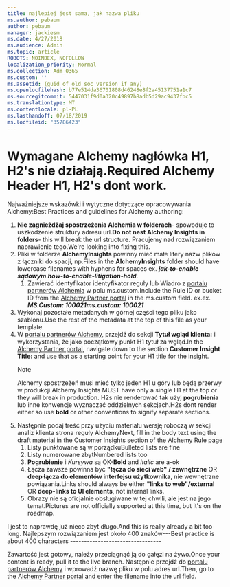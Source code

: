 ```yaml
---
title: najlepiej jest sama, jak nazwa pliku
ms.author: pebaum
author: pebaum
manager: jackiesm
ms.date: 4/27/2018
ms.audience: Admin
ms.topic: article
ROBOTS: NOINDEX, NOFOLLOW
localization_priority: Normal
ms.collection: Adm_O365
ms.custom: ''
ms.assetid: (guid of old soc version if any)
ms.openlocfilehash: b77e514da36701808d46248e8f2a45137751a1c7
ms.sourcegitcommit: 5447031f9d0a320c49897b8adb5d29ac9437fbc5
ms.translationtype: MT
ms.contentlocale: pl-PL
ms.lasthandoff: 07/18/2019
ms.locfileid: "35786423"
---
```

# <a name="required-alchemy-header-h1-h2s-dont-work"></a><span data-ttu-id="f6e6d-102">Wymagane Alchemy nagłówka H1, H2's nie działają.</span><span class="sxs-lookup"><span data-stu-id="f6e6d-102">Required Alchemy Header H1, H2's dont work.</span></span>
<span data-ttu-id="f6e6d-103">Najważniejsze wskazówki i wytyczne dotyczące opracowywania Alchemy:</span><span class="sxs-lookup"><span data-stu-id="f6e6d-103">Best Practices and guidelines for Alchemy authoring:</span></span>

1. <span data-ttu-id="f6e6d-104">**Nie zagnieżdżaj spostrzeżenia Alchemia w folderach**- spowoduje to uszkodzenie struktury adresu url.</span><span class="sxs-lookup"><span data-stu-id="f6e6d-104">**Do not nest Alchemy Insights in folders**- this will break the url structure.</span></span> <span data-ttu-id="f6e6d-105">Pracujemy nad rozwiązaniem naprawienie tego.</span><span class="sxs-lookup"><span data-stu-id="f6e6d-105">We're looking into fixing this.</span></span>
1. <span data-ttu-id="f6e6d-106">Pliki w folderze **AlchemyInsights** powinny mieć małe litery nazw plików z łączniki do spacji, np.</span><span class="sxs-lookup"><span data-stu-id="f6e6d-106">Files in the **AlchemyInsights** folder should have lowercase filenames with hyphens for spaces ex.</span></span> <span data-ttu-id="f6e6d-107">***jak-to-enable sądowym***.</span><span class="sxs-lookup"><span data-stu-id="f6e6d-107">***how-to-enable-litigation-hold***.</span></span>
    1. <span data-ttu-id="f6e6d-108">Zawierać identyfikator identyfikator reguły lub Wiadro z [portalu partnerów Alchemia](https://alchemyportal.azurewebsites.net) w polu ms.custom.</span><span class="sxs-lookup"><span data-stu-id="f6e6d-108">Include the Rule ID or bucket ID from the [Alchemy Partner portal](https://alchemyportal.azurewebsites.net) in the ms.custom field.</span></span> <span data-ttu-id="f6e6d-109">ex.</span><span class="sxs-lookup"><span data-stu-id="f6e6d-109">ex.</span></span> <span data-ttu-id="f6e6d-110">***MS.Custom: 100021***</span><span class="sxs-lookup"><span data-stu-id="f6e6d-110">***ms.custom: 100021***</span></span>
1. <span data-ttu-id="f6e6d-111">Wykonaj pozostałe metadanych w górnej części tego pliku jako szablonu.</span><span class="sxs-lookup"><span data-stu-id="f6e6d-111">Use the rest of the metadata at the top of this file as your template.</span></span>
1. <span data-ttu-id="f6e6d-112">W [portalu partnerów Alchemy](https://alchemyportal.azurewebsites.net), przejdź do sekcji **Tytuł wgląd klienta:** i wykorzystania, że jako początkowy punkt H1 tytuł za wgląd.</span><span class="sxs-lookup"><span data-stu-id="f6e6d-112">In the [Alchemy Partner portal](https://alchemyportal.azurewebsites.net), navigate down to the section **Customer Insight Title:** and use that as a starting point for your H1 title for the insight.</span></span> 
    > [!NOTE]
    > <span data-ttu-id="f6e6d-113">Alchemy spostrzeżeń musi mieć tylko jeden H1 u góry lub będą przerwy w produkcji.</span><span class="sxs-lookup"><span data-stu-id="f6e6d-113">Alchemy Insights MUST have only a single H1 at the top or they will break in production.</span></span> <span data-ttu-id="f6e6d-114">H2s nie renderować tak użyj **pogrubienia** lub inne konwencje wyznaczać oddzielnych sekcjach.</span><span class="sxs-lookup"><span data-stu-id="f6e6d-114">H2s dont render either so use **bold** or other conventions to signify separate sections.</span></span>
1. <span data-ttu-id="f6e6d-115">Następnie podaj treść przy użyciu materiału wersję roboczą w sekcji analiz klienta strona reguły Alchemy</span><span class="sxs-lookup"><span data-stu-id="f6e6d-115">Next, fill in the body text using the draft material in the Customer Insights section of the Alchemy Rule page</span></span>
    1. <span data-ttu-id="f6e6d-116">Listy punktowane są w porządku</span><span class="sxs-lookup"><span data-stu-id="f6e6d-116">Bulleted lists are fine</span></span>
    1. <span data-ttu-id="f6e6d-117">Listy numerowane zbyt</span><span class="sxs-lookup"><span data-stu-id="f6e6d-117">Numbered lists too</span></span>
    1. <span data-ttu-id="f6e6d-118">**Pogrubienie** i *Kursywa* są OK-</span><span class="sxs-lookup"><span data-stu-id="f6e6d-118">**Bold** and *italic* are a-ok</span></span>
    1. <span data-ttu-id="f6e6d-119">Łącza zawsze powinna być **"łącza do sieci web" / zewnętrzne** OR **deep łącza do elementów interfejsu użytkownika**, nie wewnętrzne powiązania.</span><span class="sxs-lookup"><span data-stu-id="f6e6d-119">Links should always be either **"links to web"/external** OR **deep-links to UI elements**, not internal links.</span></span>
    1. <span data-ttu-id="f6e6d-120">Obrazy nie są oficjalnie obsługiwane w tej chwili, ale jest na jego temat.</span><span class="sxs-lookup"><span data-stu-id="f6e6d-120">Pictures are not officially supported at this time, but it's on the roadmap.</span></span>

<span data-ttu-id="f6e6d-121">I jest to naprawdę już nieco zbyt długo.</span><span class="sxs-lookup"><span data-stu-id="f6e6d-121">And this is really already a bit too long.</span></span> <span data-ttu-id="f6e6d-122">Najlepszym rozwiązaniem jest około 400 znaków---</span><span class="sxs-lookup"><span data-stu-id="f6e6d-122">Best practice is about 400 characters ---------------------------------</span></span>

<span data-ttu-id="f6e6d-123">Zawartość jest gotowy, należy przeciągnąć ją do gałęzi na żywo.</span><span class="sxs-lookup"><span data-stu-id="f6e6d-123">Once your content is ready, pull it to the live branch.</span></span> <span data-ttu-id="f6e6d-124">Następnie przejdź do [portalu partnerów Alchemy](https://alchemyportal.azurewebsites.net) i wprowadź nazwę pliku w polu adres url.</span><span class="sxs-lookup"><span data-stu-id="f6e6d-124">Then, go to the [Alchemy Partner portal](https://alchemyportal.azurewebsites.net) and enter the filename into the url field.</span></span> 


